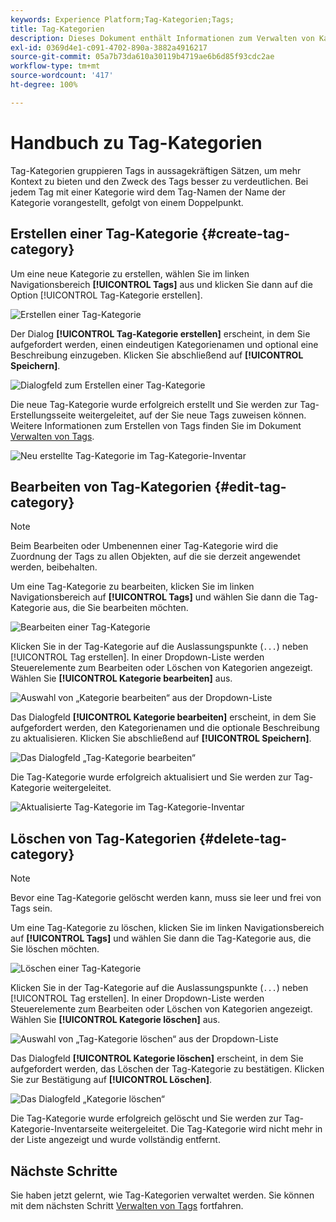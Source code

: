 ```yaml
---
keywords: Experience Platform;Tag-Kategorien;Tags;
title: Tag-Kategorien
description: Dieses Dokument enthält Informationen zum Verwalten von Kategorien einheitlicher Tags in Adobe Experience Cloud
exl-id: 0369d4e1-c091-4702-890a-3882a4916217
source-git-commit: 05a7b73da610a30119b4719ae6b6d85f93cdc2ae
workflow-type: tm+mt
source-wordcount: '417'
ht-degree: 100%

---
```


# Handbuch zu Tag-Kategorien

Tag-Kategorien gruppieren Tags in aussagekräftigen Sätzen, um mehr Kontext zu bieten und den Zweck des Tags besser zu verdeutlichen. Bei jedem Tag mit einer Kategorie wird dem Tag-Namen der Name der Kategorie vorangestellt, gefolgt von einem Doppelpunkt.

## Erstellen einer Tag-Kategorie {#create-tag-category}

Um eine neue Kategorie zu erstellen, wählen Sie im linken Navigationsbereich **[!UICONTROL Tags]** aus und klicken Sie dann auf die Option [!UICONTROL Tag-Kategorie erstellen].

![Erstellen einer Tag-Kategorie](./images/create-tag-category.png)

Der Dialog **[!UICONTROL Tag-Kategorie erstellen]** erscheint, in dem Sie aufgefordert werden, einen eindeutigen Kategorienamen und optional eine Beschreibung einzugeben. Klicken Sie abschließend auf **[!UICONTROL Speichern]**.

![Dialogfeld zum Erstellen einer Tag-Kategorie](./images/create-tag-category-dialog.png)

Die neue Tag-Kategorie wurde erfolgreich erstellt und Sie werden zur Tag-Erstellungsseite weitergeleitet, auf der Sie neue Tags zuweisen können. Weitere Informationen zum Erstellen von Tags finden Sie im Dokument [Verwalten von Tags](./managing-tags.md#create-a-tag-create-tag).

![Neu erstellte Tag-Kategorie im Tag-Kategorie-Inventar](./images/new-tag-cateogry-listed.png)

## Bearbeiten von Tag-Kategorien {#edit-tag-category}

>[!NOTE]
>
>Beim Bearbeiten oder Umbenennen einer Tag-Kategorie wird die Zuordnung der Tags zu allen Objekten, auf die sie derzeit angewendet werden, beibehalten.

Um eine Tag-Kategorie zu bearbeiten, klicken Sie im linken Navigationsbereich auf **[!UICONTROL Tags]** und wählen Sie dann die Tag-Kategorie aus, die Sie bearbeiten möchten.

![Bearbeiten einer Tag-Kategorie](./images/edit-tag-category.png)

Klicken Sie in der Tag-Kategorie auf die Auslassungspunkte (`...`) neben [!UICONTROL Tag erstellen]. In einer Dropdown-Liste werden Steuerelemente zum Bearbeiten oder Löschen von Kategorien angezeigt. Wählen Sie **[!UICONTROL Kategorie bearbeiten]** aus.

![Auswahl von „Kategorie bearbeiten“ aus der Dropdown-Liste](./images/select-edit-tag-category.png)

Das Dialogfeld **[!UICONTROL Kategorie bearbeiten]** erscheint, in dem Sie aufgefordert werden, den Kategorienamen und die optionale Beschreibung zu aktualisieren. Klicken Sie abschließend auf **[!UICONTROL Speichern]**.

![Das Dialogfeld „Tag-Kategorie bearbeiten“](./images/edit-category-dialog.png)

Die Tag-Kategorie wurde erfolgreich aktualisiert und Sie werden zur Tag-Kategorie weitergeleitet.

![Aktualisierte Tag-Kategorie im Tag-Kategorie-Inventar](./images/updated-tag-category.png)

## Löschen von Tag-Kategorien {#delete-tag-category}

>[!NOTE]
>
>Bevor eine Tag-Kategorie gelöscht werden kann, muss sie leer und frei von Tags sein.

Um eine Tag-Kategorie zu löschen, klicken Sie im linken Navigationsbereich auf **[!UICONTROL Tags]** und wählen Sie dann die Tag-Kategorie aus, die Sie löschen möchten.

![Löschen einer Tag-Kategorie](./images/edit-tag-category.png)

Klicken Sie in der Tag-Kategorie auf die Auslassungspunkte (`...`) neben [!UICONTROL Tag erstellen]. In einer Dropdown-Liste werden Steuerelemente zum Bearbeiten oder Löschen von Kategorien angezeigt. Wählen Sie **[!UICONTROL Kategorie löschen]** aus.

![Auswahl von „Tag-Kategorie löschen“ aus der Dropdown-Liste](./images/select-delete-tag-category.png)

Das Dialogfeld **[!UICONTROL Kategorie löschen]** erscheint, in dem Sie aufgefordert werden, das Löschen der Tag-Kategorie zu bestätigen. Klicken Sie zur Bestätigung auf **[!UICONTROL Löschen]**.

![Das Dialogfeld „Kategorie löschen“](./images/delete-category-dialog.png)

Die Tag-Kategorie wurde erfolgreich gelöscht und Sie werden zur Tag-Kategorie-Inventarseite weitergeleitet. Die Tag-Kategorie wird nicht mehr in der Liste angezeigt und wurde vollständig entfernt.

## Nächste Schritte

Sie haben jetzt gelernt, wie Tag-Kategorien verwaltet werden. Sie können mit dem nächsten Schritt [Verwalten von Tags](./managing-tags.md) fortfahren.
